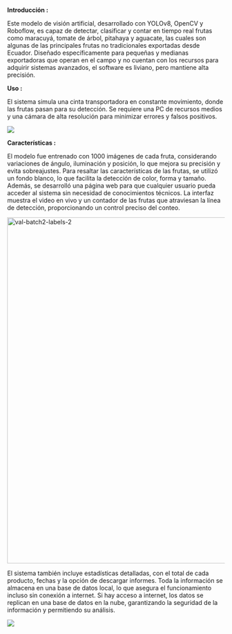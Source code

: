 
**Introducción :**

Este modelo de visión artificial, desarrollado con YOLOv8, OpenCV y Roboflow, es capaz de detectar, clasificar y contar en tiempo real frutas como maracuyá, tomate de árbol, pitahaya y aguacate, las cuales son algunas de las principales frutas no tradicionales exportadas desde Ecuador. Diseñado específicamente para pequeñas y medianas exportadoras que operan en el campo y no cuentan con los recursos para adquirir sistemas avanzados, el software es liviano, pero mantiene alta precisión.

**Uso :**

El sistema simula una cinta transportadora en constante movimiento, donde las frutas pasan para su detección. Se requiere una PC de recursos medios y una cámara de alta resolución para minimizar errores y falsos positivos.

![](https://www.googleapis.com/download/storage/v1/b/kaggle-user-content/o/inbox%2F9906144%2F60a9cb59dcc7f73ec24a5905e05bcd2b%2FScreenshot%202024-09-04%20172726.png?generation=1725488953389802&alt=media)


**Características :**

El modelo fue entrenado con 1000 imágenes de cada fruta, considerando variaciones de ángulo, iluminación y posición, lo que mejora su precisión y evita sobreajustes. Para resaltar las características de las frutas, se utilizó un fondo blanco, lo que facilita la detección de color, forma y tamaño. Además, se desarrolló una página web para que cualquier usuario pueda acceder al sistema sin necesidad de conocimientos técnicos. La interfaz muestra el video en vivo y un contador de las frutas que atraviesan la línea de detección, proporcionando un control preciso del conteo.

<a href='https://postimg.cc/fVqtvYH9' target='_blank'><img src='https://i.postimg.cc/CKSGSNkm/val-batch2-labels-2.jpg' border='0' alt='val-batch2-labels-2' width=800/></a>

El sistema también incluye estadísticas detalladas, con el total de cada producto, fechas y la opción de descargar informes. Toda la información se almacena en una base de datos local, lo que asegura el funcionamiento incluso sin conexión a internet. Si hay acceso a internet, los datos se replican en una base de datos en la nube, garantizando la seguridad de la información y permitiendo su análisis.

![](https://www.googleapis.com/download/storage/v1/b/kaggle-user-content/o/inbox%2F9906144%2F0216e1d7d5d3eb479c0e03c97c1b0e75%2FScreenshot%202024-09-04%20174639.png?generation=1725490013095936&alt=media)

